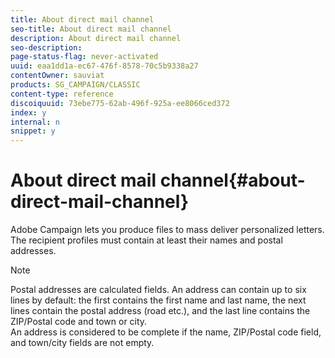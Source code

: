 ```yaml
---
title: About direct mail channel
seo-title: About direct mail channel
description: About direct mail channel
seo-description: 
page-status-flag: never-activated
uuid: eaa1dd1a-ec67-476f-8578-70c5b9338a27
contentOwner: sauviat
products: SG_CAMPAIGN/CLASSIC
content-type: reference
discoiquuid: 73ebe775-62ab-496f-925a-ee8066ced372
index: y
internal: n
snippet: y
---
```


# About direct mail channel{#about-direct-mail-channel}

Adobe Campaign lets you produce files to mass deliver personalized letters. The recipient profiles must contain at least their names and postal addresses.

>[!NOTE]
>
>Postal addresses are calculated fields. An address can contain up to six lines by default: the first contains the first name and last name, the next lines contain the postal address (road etc.), and the last line contains the ZIP/Postal code and town or city.  
>An address is considered to be complete if the name, ZIP/Postal code field, and town/city fields are not empty.

